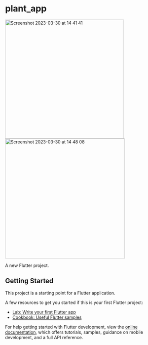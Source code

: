 # plant_app

<img width="385" alt="Screenshot 2023-03-30 at 14 41 41" src="https://user-images.githubusercontent.com/54027680/228920315-809bd44a-9d44-4f16-a08d-0a2ca97e47bb.png">

<img width="388" alt="Screenshot 2023-03-30 at 14 48 08" src="https://user-images.githubusercontent.com/54027680/228921462-1a062122-23aa-4ae9-b654-ae440c597310.png">

A new Flutter project.

## Getting Started

This project is a starting point for a Flutter application.

A few resources to get you started if this is your first Flutter project:

- [Lab: Write your first Flutter app](https://docs.flutter.dev/get-started/codelab)
- [Cookbook: Useful Flutter samples](https://docs.flutter.dev/cookbook)

For help getting started with Flutter development, view the
[online documentation](https://docs.flutter.dev/), which offers tutorials,
samples, guidance on mobile development, and a full API reference.
